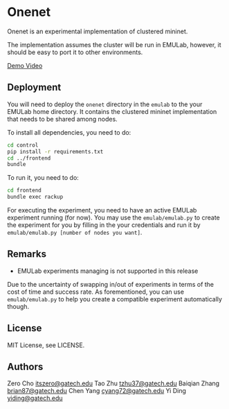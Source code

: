 # Onenet

Onenet is an experimental implementation of clustered mininet.

The implementation assumes the cluster will be run in EMULab, however, it should be easy to port it to other environments.

[Demo Video](https://vimeo.com/92554805)

## Deployment

You will need to deploy the `onenet` directory in the `emulab`
to the your EMULab home directory. It contains the clustered mininet
implementation that needs to be shared among nodes.

To install all dependencies, you need to do:

```bash
cd control
pip install -r requirements.txt
cd ../frontend
bundle
```

To run it, you need to do:

```bash
cd frontend
bundle exec rackup
```

For executing the experiment, you need to have an active EMULab experiment running (for now). You may use the `emulab/emulab.py` to create the experiment for you by filling in the your credentials and run it by `emulab/emulab.py [number of nodes you want]`.

## Remarks

* EMULab experiments managing is not supported in this release
 
Due to the uncertainty of swapping in/out of experiments in terms of the cost of time and success rate. As forementioned, you can use `emulab/emulab.py` to help you create a compatible experiment automatically though.

## License

MIT License, see LICENSE.

## Authors

Zero Cho <itszero@gatech.edu>
Tao Zhu <tzhu37@gatech.edu>
Baiqian Zhang <brian87@gatech.edu>
Chen Yang <cyang72@gatech.edu>
Yi Ding <yiding@gatech.edu>

